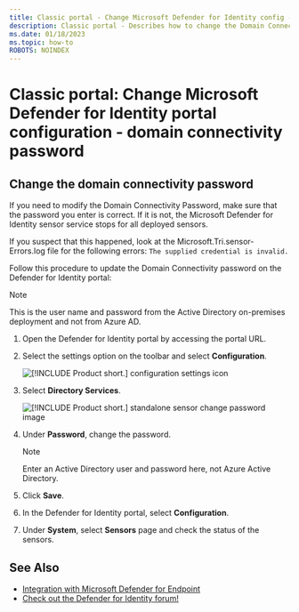 ```yaml
---
title: Classic portal - Change Microsoft Defender for Identity config - domain connectivity password
description: Classic portal - Describes how to change the Domain Connectivity Password on the Microsoft Defender for Identity standalone sensor.
ms.date: 01/18/2023
ms.topic: how-to
ROBOTS: NOINDEX
---
```


# Classic portal: Change Microsoft Defender for Identity portal configuration - domain connectivity password

## Change the domain connectivity password

If you need to modify the Domain Connectivity Password, make sure that the password you enter is correct. If it is not, the Microsoft Defender for Identity sensor service stops for all deployed sensors.

If you suspect that this happened, look at the Microsoft.Tri.sensor-Errors.log file for the following errors: `The supplied credential is invalid.`

Follow this procedure to update the Domain Connectivity password on the Defender for Identity portal:

> [!NOTE]
> This is the user name and password from the Active Directory on-premises deployment and not from Azure AD.

1. Open the Defender for Identity portal by accessing the portal URL.

1. Select the settings option on the toolbar and select **Configuration**.

    ![[!INCLUDE [Product short.](includes/product-short.md)] configuration settings icon](media/config-menu.png)

1. Select **Directory Services**.

    ![[!INCLUDE [Product short.](includes/product-short.md)] standalone sensor change password image](media/directory-services.png)

1. Under **Password**, change the password.

    > [!NOTE]
    > Enter an Active Directory user and password here, not Azure Active Directory.

1. Click **Save**.

1. In the Defender for Identity portal, select **Configuration**.
1. Under **System**, select **Sensors** page and check the status of the sensors.

## See Also

- [Integration with Microsoft Defender for Endpoint](classic-integrate-mde.md)
- [Check out the Defender for Identity forum!](<https://aka.ms/MDIcommunity>)
